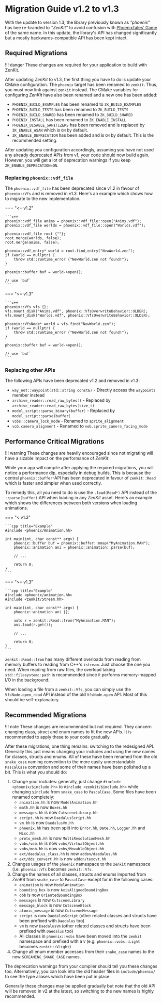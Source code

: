 # Migration Guide v1.2 to v1.3

With the update to version 1.3, the library previously known as *"phoenix"* has bee re-branded to *"ZenKit"* to avoid
confusion with [PhoenixTales' Game](https://phoenixthegame.com/main) of the same name. In this update, the library's
API has changed significantly but a mostly backwards-compatible API has been kept intact.

## Required Migrations

!!! danger
    These changes are required for your application to build with ZenKit.

After updating *ZenKit* to v1.3, the first thing you have to do is update your CMake configuration. The `phoenix` target
has been renamed to `zenkit`. Thus, you must now link against `zenkit` instead. The CMake variables for configuring
*ZenKit* have also been renamed and a new one has been added:

* `PHOENIX_BUILD_EXAMPLES` has been renamed to `ZK_BUILD_EXAMPLES`
* `PHOENIX_BUILD_TESTS` has been renamed to `ZK_BUILD_TESTS`
* `PHOENIX_BUILD_SHARED` has been renamed to `ZK_BUILD_SHARED`
* `PHOENIX_INSTALL` has been renamed to `ZK_ENABLE_INSTALL`
* `PHOENIX_DISABLE_SANITIZERS` has been removed and is replaced by `ZK_ENABLE_ASAN` which is `ON` by default.
* `ZK_ENABLE_DEPRECATION` has been added and is `ON` by default. This is the recommended setting.

After updating you configuration accordingly, assuming you have not used any already deprecated APIs from v1, your code
should now build again. However, you will get a lot of deprecation warnings if you keep `ZK_ENABLE_DEPRECATION=ON`.

### Replacing `phoenix::vdf_file`

The `phoenix::vdf_file` has been deprecated since v1.2 in favour of `phoenix::Vfs` and is removed in v1.3. Here's an
example which shows how to migrate to the new implementation.

=== "<= v1.2"

    ```c++
    phoenix::vdf_file anims = phoenix::vdf_file::open("Anims.vdf");
    phoenix::vdf_file worlds = phoenix::vdf_file::open("Worlds.vdf");

    phoenix::vdf_file root {""};
    root.merge(worlds, false);
    root.merge(anims, false);

    phoenix::vdf_entry* world = root.find_entry("NewWorld.zen");
    if (world == nullptr) {
        throw std::runtime_error {"NewWorld.zen not found!"};
    }

    phoenix::buffer buf = world->open();

    // use `buf`
    ```

=== ">= v1.3"

    ```c++
    phoenix::Vfs vfs {};
    vfs.mount_disk("Anims.vdf", phoenix::VfsOverwriteBehavior::OLDER);
    vfs.mount_disk("Worlds.vdf", phoenix::VfsOverwriteBehavior::OLDER);

    phoenix::VfsNode* world = vfs.find("NewWorld.zen");
    if (world == nullptr) {
        throw std::runtime_error {"NewWorld.zen not found!"};
    }

    phoenix::buffer buf = world->open();

    // use `buf`
    ```

### Replacing other APIs

The following APIs have been deprecated v1.2 and removed in v1.3:

* `way_net::waypoint(std::string const&)` - Directly access the `waypoints` member instead
* `archive_reader::read_raw_bytes()` - Replaced by `archive_reader::read_raw_bytes(size_t)`
* `model_script::parse_binary(buffer)` - Replaced by `model_script::parse(buffer)`
* `vobs::camera_lock_mode` - Renamed to `sprite_alignment`
* `vob.camera_alignment` - Renamed to `vob.sprite_camera_facing_mode`

## Performance Critical Migrations

!!! warning
    These changes are heavily encouraged since not migrating will have a sizable impact on the performance of *ZenKit*.

While your app will compile after applying the required migrations, you will notice a performance dip, especially in
debug builds. This is because the central `phoenix::buffer`-API has been deprecated in favour of `zenkit::Read` which
is faster and simpler when used correctly.

To remedy this, all you need to do is use the `.load(Read*)` API instead of the `::parse(buffer)` API when loading in
any *ZenKit* asset. Here's an example which shows the differences between both versions when loading animations.

=== "< v1.3"

    ```cpp title="Example"
    #include <phoenix/Animation.hh>

    int main(int, char const** argv) {
        phoenix::buffer buf = phoenix::buffer::mmap("MyAnimation.MAN");
        phoenix::animation ani = phoenix::animation::parse(buf);
        
        // ...

        return 0;
    }
    ```

=== ">= v1.3"

    ```cpp title="Example"
    #include <phoenix/animation.hh>
    #include <zenkit/Stream.hh>

    int main(int, char const** argv) {
        phoenix::animation ani {};
        
        auto r = zenkit::Read::from("MyAnimation.MAN");
        ani.load(r.get());

        // ...

        return 0;
    }
    ```

`zenkit::Read::from` has many different overloads from reading from memory buffers to reading from C++'s `istream`.
Just choose the one you need. When reading from raw files, the overload taking `std::filesystem::path` is recommended
since it performs memory-mapped I/O in the background.

When loading a file from a `zenkit::Vfs`, you can simply use the `VfsNode.open_read` API instead of the old
`VfsNode.open` API. Most of this should be self-explanatory.

## Recommended Migrations

!!! note
    These changes are recommended but not required. They concern changing class, struct and enum names to fit the new
    APIs. It is recommended to apply these to your code gradually.


After these migrations, one thing remains: switching to the redesigned API. Generally this just means changing your
includes and using the new names for classes, structs and enums. All of these have been renamed from the old
`snake_case` naming convention to the more easily understandable `PascalCase` convention and some of their names have
been polished up a bit. This is what you should do:

1. Change your includes: generally, just change `#include <phoenix/$include.hh>` to `#include <zenkit/$include.hh>` while
   changing `$include` from `snake_case` to `PascalCase`. Some files have been renamed completely:
    * `animation.hh` is now `ModelAnimation.hh`
    * `math.hh` is now `Boxes.hh`
    * `messages.hh` is now `CutsceneLibrary.hh`
    * `script.hh` is now `DaedalusScript.hh`
    * `vm.hh` is now `DaedalusVm.hh`
    * `phoenix.hh` has been split into `Error.hh`, `Date.hh`, `Logger.hh` and `Misc.hh`
    * `proto_mesh.hh` is now `MultiResolutionMesh.hh`
    * `vobs/vob.hh` is now `vobs/VirtualObject.hh`
    * `vobs/mob.hh` is now `vobs/MovableObject.hh`
    * `ext/daedalus_class.hh` is now `addon/daedalus.hh`
    * `ext/dds_convert.hh` is now `addon/texcvt.hh`
2. Changes usages of the `phoenix` namespace to the `zenkit` namespace (i.e. `phoenix::Vfs` becomes `zenkit::Vfs`.
3. Change the names of all classes, structs and enums imported from *ZenKit* from `snake_case` to `PascalCase` except
   for in the following cases:
    * `animation` is now `ModelAnimation`
    * `bounding_box` is now `AxisAlignedBoundingBox`
    * `obb` is now `OrientedBoundingBox`
    * `messages` is now `CutsceneLibrary`
    * `message_block` is now `CutsceneBlock`
    * `atomic_message` is now `CutsceneMessage`
    * `script` is now `DaedalusScript` (other related classes and structs have been prefixed with `Daedalus` too)
    * `vm` is now `DaedalusVm` (other related classes and structs have been prefixed with `Daedalus` too)
    * All classes in `phoenix::vobs` have been moved into the `zenkit` namespace and prefixed with a `V` (e.g. 
      `phoenix::vobs::Light` becomes `zenkit::VLight`)
4. Change all enum member accesses from their `snake_case` names to the new `SCREAMING_SNAKE_CASE` names.

The deprecation warnings from your compiler should tell you these changes too. Alternatively, you can look into the old
header files in `include/phoenix/` to see the type aliases which have been put in place.

Generally these changes may be applied gradually but note that the old API will be removed in v2 at the latest, so
switching to the new names is highly recommended.
